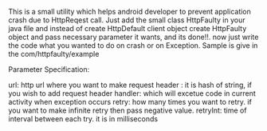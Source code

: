 This is a small utility which helps android developer to prevent application crash due to HttpReqest call. Just add the small class HttpFaulty in your java file and instead of create HttpDefault client object create HttpFaulty object and pass necessary parameter it wants, and its done!!. now just write the code what you wanted to do on crash or on Exception. Sample is give in the com/httpfaulty/example

 Parameter Specification:
 
 url: http url where you want to make request
 header : it is hash of string, if you wish to add request header
 handler: which will excetue code in current activity when exception occurs
 retry: how many times you want to retry. if you want to make infinite retry then pass negative value. 
 retryInt: time of interval between each try. it is in milliseconds 